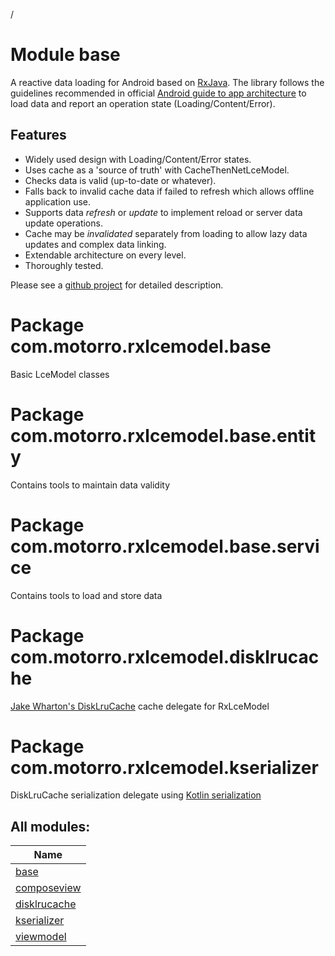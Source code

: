 /

# Module base

A reactive data loading for Android based on  [RxJava](https://github.com/ReactiveX/RxJava). The library follows the guidelines recommended in official [Android guide to app architecture](https://developer.android.com/jetpack/docs/guide) to load data and report an  operation state (Loading/Content/Error). 

##  Features

- 
   Widely used design with Loading/Content/Error states.
- 
   Uses cache as a 'source of truth' with CacheThenNetLceModel.
- 
   Checks data is valid (up-to-date or whatever).
- 
   Falls back to invalid cache data if failed to refresh which allows offline application use.
- 
   Supports data *refresh* or *update* to implement reload or server data update operations.
- 
   Cache may be *invalidated* separately from loading to allow lazy data updates and complex data linking.
- 
   Extendable architecture on every level.
- 
   Thoroughly tested.

Please see a [github project](https://github.com/motorro/RxLceModel) for detailed description.

#  Package com.motorro.rxlcemodel.base

Basic LceModel classes

#  Package com.motorro.rxlcemodel.base.entity

Contains tools to maintain data validity

#  Package com.motorro.rxlcemodel.base.service

Contains tools to load and store data

#  Package com.motorro.rxlcemodel.disklrucache

[Jake Wharton's DiskLruCache](https://github.com/JakeWharton/DiskLruCache) cache delegate for RxLceModel

#  Package com.motorro.rxlcemodel.kserializer

DiskLruCache serialization delegate using [Kotlin serialization](https://github.com/Kotlin/kotlinx.serialization/)

## All modules:

| Name |
|---|
| [base](base/index.md) |  |
| [composeview](composeview/index.md) |  |
| [disklrucache](disklrucache/index.md) |  |
| [kserializer](kserializer/index.md) |  |
| [viewmodel](viewmodel/index.md) |  |

